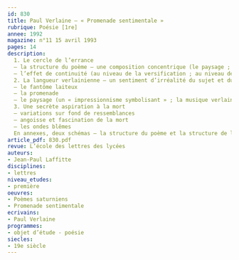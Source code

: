 ```yaml
---
id: 830
title: Paul Verlaine – « Promenade sentimentale » 
rubrique: Poésie [1re]
annee: 1992
magazine: n°11 15 avril 1993
pages: 14
description: 
  1. Le cercle de l’errance
  – la structure du poème – une composition concentrique (le paysage ; la promenade ; l’hallucination du fantôme)
  – l’effet de continuité (au niveau de la versification ; au niveau de la syntaxe ; au niveau grammatical)
  2. La langueur verlainienne – un sentiment d’irréalité du sujet et du monde
  – le fantôme laiteux
  – la promenade
  – le paysage (un « impressionnisme symbolisant » ; la musique verlainienne)
  3. Une secrète aspiration à la mort
  – variations sur fond de ressemblances
  – angoisse et fascination de la mort
  – les ondes blêmes
  En annexes, deux schémas – la structure du poème et la structure de la partie centrale du poème.
article_pdf: 830.pdf
revue: L’école des lettres des lycées
auteurs:
- Jean-Paul Laffitte
disciplines:
- lettres
niveau_etudes:
- première
oeuvres:
- Poèmes saturniens
- Promenade sentimentale
ecrivains:
- Paul Verlaine
programmes:
- objet d’étude - poésie
siecles:
- 19e siècle
---
```

